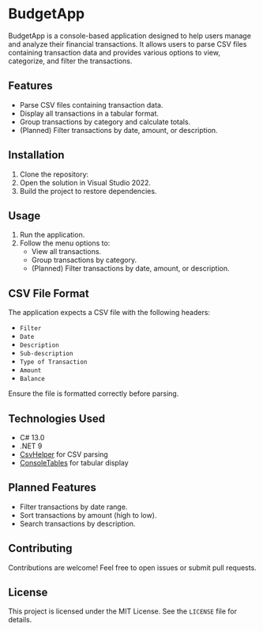 # BudgetApp

BudgetApp is a console-based application designed to help users manage and analyze their financial transactions. It allows users to parse CSV files containing transaction data and provides various options to view, categorize, and filter the transactions.

## Features

- Parse CSV files containing transaction data.
- Display all transactions in a tabular format.
- Group transactions by category and calculate totals.
- (Planned) Filter transactions by date, amount, or description.

## Installation

1. Clone the repository:
2. Open the solution in Visual Studio 2022.
3. Build the project to restore dependencies.

## Usage

1. Run the application.
2. Follow the menu options to:
   - View all transactions.
   - Group transactions by category.
   - (Planned) Filter transactions by date, amount, or description.

## CSV File Format

The application expects a CSV file with the following headers:
- `Filter`
- `Date`
- `Description`
- `Sub-description`
- `Type of Transaction`
- `Amount`
- `Balance`

Ensure the file is formatted correctly before parsing.

## Technologies Used

- C# 13.0
- .NET 9
- [CsvHelper](https://joshclose.github.io/CsvHelper/) for CSV parsing
- [ConsoleTables](https://github.com/khalidabuhakmeh/ConsoleTables) for tabular display

## Planned Features

- Filter transactions by date range.
- Sort transactions by amount (high to low).
- Search transactions by description.

## Contributing

Contributions are welcome! Feel free to open issues or submit pull requests.

## License

This project is licensed under the MIT License. See the `LICENSE` file for details.
